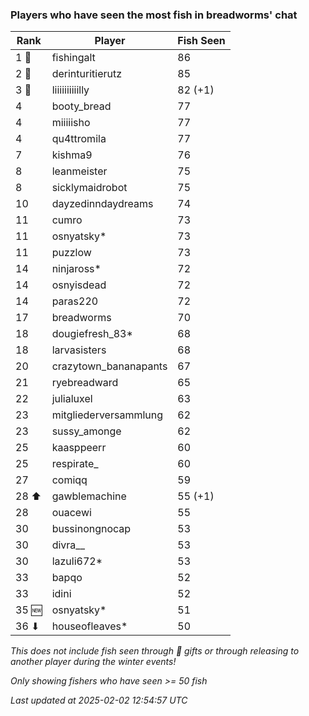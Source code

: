 ### Players who have seen the most fish in breadworms' chat
| Rank | Player | Fish Seen |
|------|--------|-----------|
| 1 🥇  | fishingalt  | 86 |
| 2 🥈  | derinturitierutz  | 85 |
| 3 🥉  | liiiiiiiiiilly  | 82 (+1) |
| 4  | booty_bread  | 77 |
| 4  | miiiiisho  | 77 |
| 4  | qu4ttromila  | 77 |
| 7  | kishma9  | 76 |
| 8  | leanmeister  | 75 |
| 8  | sicklymaidrobot  | 75 |
| 10  | dayzedinndaydreams  | 74 |
| 11  | cumro  | 73 |
| 11  | osnyatsky*  | 73 |
| 11  | puzzlow  | 73 |
| 14  | ninjaross*  | 72 |
| 14  | osnyisdead  | 72 |
| 14  | paras220  | 72 |
| 17  | breadworms  | 70 |
| 18  | dougiefresh_83*  | 68 |
| 18  | larvasisters  | 68 |
| 20  | crazytown_bananapants  | 67 |
| 21  | ryebreadward  | 65 |
| 22  | julialuxel  | 63 |
| 23  | mitgliederversammlung  | 62 |
| 23  | sussy_amonge  | 62 |
| 25  | kaasppeerr  | 60 |
| 25  | respirate_  | 60 |
| 27  | comiqq  | 59 |
| 28 ⬆ | gawblemachine  | 55 (+1) |
| 28  | ouacewi  | 55 |
| 30  | bussinongnocap  | 53 |
| 30  | divra__  | 53 |
| 30  | lazuli672*  | 53 |
| 33  | bapqo  | 52 |
| 33  | idini  | 52 |
| 35 🆕 | osnyatsky*  | 51 |
| 36 ⬇ | houseofleaves*  | 50 |

_This does not include fish seen through 🎁 gifts or through releasing to another player during the winter events!_

_Only showing fishers who have seen >= 50 fish_

_Last updated at 2025-02-02 12:54:57 UTC_